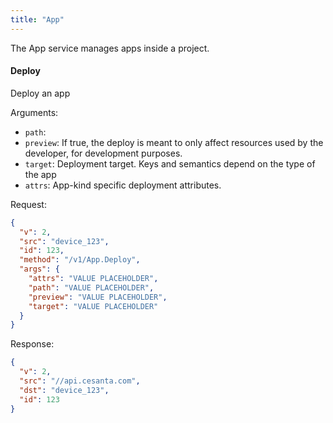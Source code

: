 ```yaml
---
title: "App"
---
```


The App service manages apps inside a project.

#### Deploy
Deploy an app

Arguments:
- `path`: 
- `preview`: If true, the deploy is meant to only affect resources used by the developer, for development purposes.
- `target`: Deployment target. Keys and semantics depend on the type of the app
- `attrs`: App-kind specific deployment attributes.

Request:
```json
{
  "v": 2,
  "src": "device_123",
  "id": 123,
  "method": "/v1/App.Deploy",
  "args": {
    "attrs": "VALUE PLACEHOLDER",
    "path": "VALUE PLACEHOLDER",
    "preview": "VALUE PLACEHOLDER",
    "target": "VALUE PLACEHOLDER"
  }
}

```

Response:
```json
{
  "v": 2,
  "src": "//api.cesanta.com",
  "dst": "device_123",
  "id": 123
}

```


